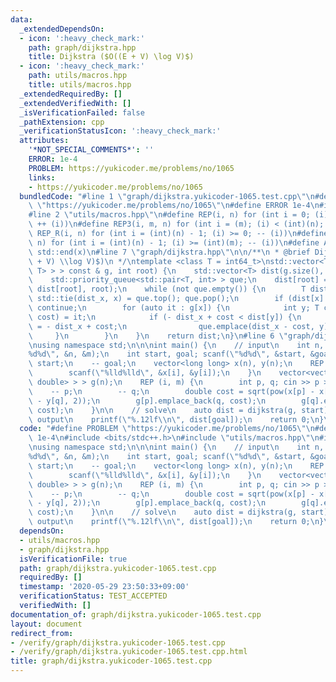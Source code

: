 ```yaml
---
data:
  _extendedDependsOn:
  - icon: ':heavy_check_mark:'
    path: graph/dijkstra.hpp
    title: Dijkstra ($O((E + V) \log V)$)
  - icon: ':heavy_check_mark:'
    path: utils/macros.hpp
    title: utils/macros.hpp
  _extendedRequiredBy: []
  _extendedVerifiedWith: []
  _isVerificationFailed: false
  _pathExtension: cpp
  _verificationStatusIcon: ':heavy_check_mark:'
  attributes:
    '*NOT_SPECIAL_COMMENTS*': ''
    ERROR: 1e-4
    PROBLEM: https://yukicoder.me/problems/no/1065
    links:
    - https://yukicoder.me/problems/no/1065
  bundledCode: "#line 1 \"graph/dijkstra.yukicoder-1065.test.cpp\"\n#define PROBLEM\
    \ \"https://yukicoder.me/problems/no/1065\"\n#define ERROR 1e-4\n#include <bits/stdc++.h>\n\
    #line 2 \"utils/macros.hpp\"\n#define REP(i, n) for (int i = 0; (i) < (int)(n);\
    \ ++ (i))\n#define REP3(i, m, n) for (int i = (m); (i) < (int)(n); ++ (i))\n#define\
    \ REP_R(i, n) for (int i = (int)(n) - 1; (i) >= 0; -- (i))\n#define REP3R(i, m,\
    \ n) for (int i = (int)(n) - 1; (i) >= (int)(m); -- (i))\n#define ALL(x) std::begin(x),\
    \ std::end(x)\n#line 7 \"graph/dijkstra.hpp\"\n\n/**\n * @brief Dijkstra ($O((E\
    \ + V) \\log V)$)\n */\ntemplate <class T = int64_t>\nstd::vector<T> dijkstra(std::vector<std::vector<std::pair<int,\
    \ T> > > const & g, int root) {\n    std::vector<T> dist(g.size(), std::numeric_limits<T>::max());\n\
    \    std::priority_queue<std::pair<T, int> > que;\n    dist[root] = 0;\n    que.emplace(-\
    \ dist[root], root);\n    while (not que.empty()) {\n        T dist_x; int x;\
    \ std::tie(dist_x, x) = que.top(); que.pop();\n        if (dist[x] < - dist_x)\
    \ continue;\n        for (auto it : g[x]) {\n            int y; T cost; std::tie(y,\
    \ cost) = it;\n            if (- dist_x + cost < dist[y]) {\n                dist[y]\
    \ = - dist_x + cost;\n                que.emplace(dist_x - cost, y);\n       \
    \     }\n        }\n    }\n    return dist;\n}\n#line 6 \"graph/dijkstra.yukicoder-1065.test.cpp\"\
    \nusing namespace std;\n\n\nint main() {\n    // input\n    int n, m; scanf(\"\
    %d%d\", &n, &m);\n    int start, goal; scanf(\"%d%d\", &start, &goal);\n    --\
    \ start;\n    -- goal;\n    vector<long long> x(n), y(n);\n    REP (i, n) {\n\
    \        scanf(\"%lld%lld\", &x[i], &y[i]);\n    }\n    vector<vector<pair<int,\
    \ double> > > g(n);\n    REP (i, m) {\n        int p, q; cin >> p >> q;\n    \
    \    -- p;\n        -- q;\n        double cost = sqrt(pow(x[p] - x[q], 2) + pow(y[p]\
    \ - y[q], 2));\n        g[p].emplace_back(q, cost);\n        g[q].emplace_back(p,\
    \ cost);\n    }\n\n    // solve\n    auto dist = dijkstra(g, start);\n\n    //\
    \ output\n    printf(\"%.12lf\\n\", dist[goal]);\n    return 0;\n}\n"
  code: "#define PROBLEM \"https://yukicoder.me/problems/no/1065\"\n#define ERROR\
    \ 1e-4\n#include <bits/stdc++.h>\n#include \"utils/macros.hpp\"\n#include \"graph/dijkstra.hpp\"\
    \nusing namespace std;\n\n\nint main() {\n    // input\n    int n, m; scanf(\"\
    %d%d\", &n, &m);\n    int start, goal; scanf(\"%d%d\", &start, &goal);\n    --\
    \ start;\n    -- goal;\n    vector<long long> x(n), y(n);\n    REP (i, n) {\n\
    \        scanf(\"%lld%lld\", &x[i], &y[i]);\n    }\n    vector<vector<pair<int,\
    \ double> > > g(n);\n    REP (i, m) {\n        int p, q; cin >> p >> q;\n    \
    \    -- p;\n        -- q;\n        double cost = sqrt(pow(x[p] - x[q], 2) + pow(y[p]\
    \ - y[q], 2));\n        g[p].emplace_back(q, cost);\n        g[q].emplace_back(p,\
    \ cost);\n    }\n\n    // solve\n    auto dist = dijkstra(g, start);\n\n    //\
    \ output\n    printf(\"%.12lf\\n\", dist[goal]);\n    return 0;\n}\n"
  dependsOn:
  - utils/macros.hpp
  - graph/dijkstra.hpp
  isVerificationFile: true
  path: graph/dijkstra.yukicoder-1065.test.cpp
  requiredBy: []
  timestamp: '2020-05-29 23:50:33+09:00'
  verificationStatus: TEST_ACCEPTED
  verifiedWith: []
documentation_of: graph/dijkstra.yukicoder-1065.test.cpp
layout: document
redirect_from:
- /verify/graph/dijkstra.yukicoder-1065.test.cpp
- /verify/graph/dijkstra.yukicoder-1065.test.cpp.html
title: graph/dijkstra.yukicoder-1065.test.cpp
---
```

